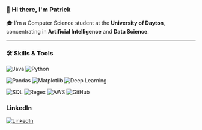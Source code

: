 ### 👋 Hi there, I'm Patrick

🎓 I'm a Computer Science student at the **University of Dayton**,  
concentrating in **Artificial Intelligence** and **Data Science**.

---

### 🛠️ Skills & Tools

<!-- Programming Languages -->
![Java](https://img.shields.io/badge/Java-007396?style=for-the-badge&logo=java&logoColor=white)
![Python](https://img.shields.io/badge/Python-3776AB?style=for-the-badge&logo=python&logoColor=white)

<!-- Data Science / AI -->
![Pandas](https://img.shields.io/badge/Pandas-150458?style=for-the-badge&logo=pandas&logoColor=white)
![Matplotlib](https://img.shields.io/badge/Matplotlib-11557C?style=for-the-badge&logo=matplotlib&logoColor=white)
![Deep Learning](https://img.shields.io/badge/Deep%20Learning-FF6F00?style=for-the-badge&logo=tensorflow&logoColor=white)

<!-- Tools -->
![SQL](https://img.shields.io/badge/SQL-336791?style=for-the-badge&logo=postgresql&logoColor=white)
![Regex](https://img.shields.io/badge/Regex-E10098?style=for-the-badge&logo=semantic-release&logoColor=white)
![AWS](https://img.shields.io/badge/AWS-232F3E?style=for-the-badge&logo=amazon-aws&logoColor=white)
![GitHub](https://img.shields.io/badge/GitHub-181717?style=for-the-badge&logo=github&logoColor=white)

### LinkedIn
[![LinkedIn](https://img.shields.io/badge/-LinkedIn-0077B5?style=for-the-badge&logo=linkedin&logoColor=white)](https://www.linkedin.com/in/patrick-conley-bb983828b)
